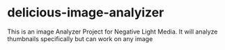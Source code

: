 # delicious-image-analyizer
This is an image Analyzer Project for Negative Light Media. It will analyze thumbnails specifically but can work on any image
